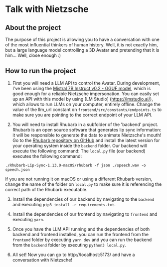 # Talk with Nietzsche

## About the project

The purpose of this project is allowing you to have a conversation with one of the most influential thinkers of human history. Well, it is not exactly him, but a large language model controlling a 3D Avatar and pretending that it is him... Well, close enough :)

## How to run the project

1. First you will need a LLM API to control the Avatar. During development, I've been using the [Mistral 7B Instruct v0.2 - GGUF model](https://huggingface.co/TheBloke/Mistral-7B-Instruct-v0.2-GGUF), which is good enough for a reliable Nietzsche impersonation. You can easily set up an API with this model by using [LM Studio] (https://lmstudio.ai/), which allows to run LLMs on your computer, entirely offline. Change the value of the llm_url constant on `frontend/src/constants/endpoints.ts` to make sure you are pointing to the correct endpoint of your LLM API.

2. You will need to install Rhubarb in a subfolder of the 'backend' project. Rhubarb is an open source software that generates lip sync information: it will be responsible to generate the data to animate Nietzsche's mouth! Go to the [Rhubarb repository on GitHub](https://github.com/DanielSWolf/rhubarb-lip-sync) and install the latest version for your operating system inside the `backend` folder. Our backend will execute the following command:
   The `local.py` file (our backend) executes the following command:

```
./Rhubarb-Lip-Sync-1.13.0-macOS/rhubarb -f json ./speech.wav -o speech.json
```

If you are not running it on macOS or using a different Rhubarb version, change the name of the folder on `local.py` to make sure it is referencing the correct path of the Rhubarb executable.

3. Install the dependencies of our backend by navigating to the `backend` and executing `pip3 install -r requirements.txt`.

4. Install the dependencies of our frontend by navigating to `frontend` and executing `yarn`.

5. Once you have the LLM API running and the dependencies of both backend and frontend installed, you can run the frontend from the `frontend` folder by executing `yarn dev` and you can run the backend from the `backend` folder by executing `python3 local.py`.

6. All set! Now you can go to http://localhost:5173/ and have a conversation with Nietzsche!
